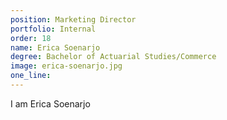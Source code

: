 ```yaml
---
position: Marketing Director
portfolio: Internal
order: 18
name: Erica Soenarjo
degree: Bachelor of Actuarial Studies/Commerce
image: erica-soenarjo.jpg
one_line:
---
```

I am Erica Soenarjo